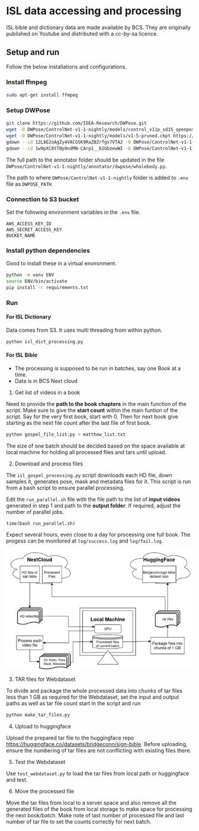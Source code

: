 # ISL data accessing and processing 

ISL bible and dictionary data are made available by BCS. They are originally published on Youtube and distributed with a cc-by-sa licence.

## Setup and run

Follow the below installations and configurations.

### Install ffmpeg

```bash
sudo apt-get install ffmpeg
```

### Setup DWPose

```bash
git clone https://github.com/IDEA-Research/DWPose.git
wget -O DWPose/ControlNet-v1-1-nightly/models/control_v11p_sd15_openpose.pth https://huggingface.co/lllyasviel/ControlNet-v1-1/blob/main/control_v11p_sd15_openpose.pth
wget -O DWPose/ControlNet-v1-1-nightly/models/v1-5-pruned.ckpt https://huggingface.co/stable-diffusion-v1-5/stable-diffusion-v1-5/blob/main/v1-5-pruned.ckpt
gdown --id 12L8E2oAgZy4VACGSK9RaZBZrfgx7VTA2 -O DWPose/ControlNet-v1-1-nightly/annotator/ckpts/dw-ll_ucoco_384.onnx
gdown --id 1w9pXC8tT0p9ndMN-CArp1__b2GbzewWI -O DWPose/ControlNet-v1-1-nightly/annotator/ckpts/yolox_l.onnx
```

The full path to the annotator folder should be updated in the file `DWPose/ControlNet-v1-1-nightly/annotator/dwpose/wholebody.py`. 

The path to where `DWPose/ControlNet-v1-1-nightly` folder is added to `.env` file as `DWPOSE_PATH`.


### Connection to S3 bucket
Set the following environment variables in the `.env` file.

```
AWS_ACCESS_KEY_ID
AWS_SECRET_ACCESS_KEY
BUCKET_NAME
```

### Install python dependencies
Good to install these in a virtual environment.

```bash
python -m venv ENV 
source ENV/bin/activate
pip install -r requirements.txt
```

### Run

#### For ISL Dictionary
Data comes from S3. It uses multi threading from within python.
```bash
python isl_dict_processing.py
```

#### For ISL Bible
* The processing is supposed to be run in batches, say one Book at a time.
* Data is in BCS Next cloud

1. Get list of videos in a book

Need to provide the **path to the book chapters** in the main function of the script.
Make sure to give the **start count** within the main funtion of the script. Say for the very first book, start with 0. Then for next book give starting as the next file count after the last file of first book.

```bash
python gospel_file_list.py > matthew_list.txt
```
The size of one batch should be decided based on the space available at local machine for holding all processed files and tars until upload.

2. Download and process files

The `isl_gospel_processing.py` script downloads each HD file, down samples it, generates pose, mask and metadata files for it. This script is run from a bash script to ensure parallel processing.

Edit the `run_parallel.sh` file with the file path to the list of **input videos** generated in step 1 and path to the **output folder**. If required, adjust the number of parallel jobs.

```
time(bash run_parallel.sh)
```

Expect several hours, even close to a day for processing one full book. The progess can be monitored at `log/success.log` and `log/fail.log`.

![dataflow](./signbible_flow.drawio.png)

3. TAR files for Webdataset

To divide and package the whole processed data into chunks of tar files less than 1 GB as required for the Webdataset, set the input and output paths as well as tar file count start in the script and run
```bash
python make_tar_files.py
```

4. Upload to huggingface

Upload the prepared tar file to the huggingface repo https://huggingface.co/datasets/bridgeconn/sign-bible. Before uploading, ensure the numbering of tar files are not conflicting with existing files there. 

5. Test the Webdataset

Use `test_webdataset.py` to load the tar files from local path or huggingface and test.

6. Move the processed file

Move the tar files from local to a server space and also remove all the generated files of the book from local storage to make space for processing the next book/batch. Make note of last number of processed file and last number of tar file to set the counts correctly for next batch.

